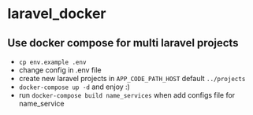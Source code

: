 # laravel_docker
## Use docker compose for multi laravel projects

- `cp env.example .env`
- change config in .env file
- create new laravel projects in `APP_CODE_PATH_HOST` default `../projects`
- `docker-compose up -d` and enjoy :)
- run `docker-compose build name_services` when add configs file for name_service
